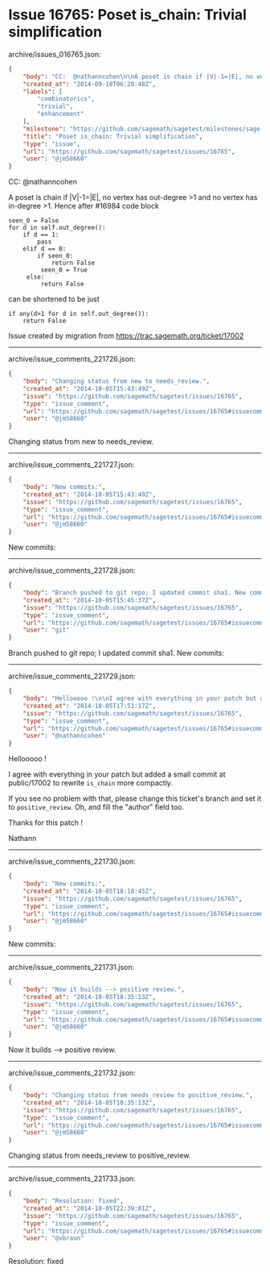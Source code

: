 # Issue 16765: Poset is_chain: Trivial simplification

archive/issues_016765.json:
```json
{
    "body": "CC:  @nathanncohen\n\nA poset is chain if |V|-1=|E|, no vertex has out-degree >1 and no vertex has in-degree >1. Hence after #16984 code block\n\n\n```\nseen_0 = False\nfor d in self.out_degree():\n    if d == 1:\n        pass\n    elif d == 0:\n        if seen_0:\n            return False\n         seen_0 = True\n     else:\n         return False\n```\n\n\ncan be shortened to be just\n\n\n```\nif any(d>1 for d in self.out_degree()):\n    return False\n```\n\n\nIssue created by migration from https://trac.sagemath.org/ticket/17002\n\n",
    "created_at": "2014-09-18T06:28:48Z",
    "labels": [
        "combinatorics",
        "trivial",
        "enhancement"
    ],
    "milestone": "https://github.com/sagemath/sagetest/milestones/sage-6.4",
    "title": "Poset is_chain: Trivial simplification",
    "type": "issue",
    "url": "https://github.com/sagemath/sagetest/issues/16765",
    "user": "@jm58660"
}
```
CC:  @nathanncohen

A poset is chain if |V|-1=|E|, no vertex has out-degree >1 and no vertex has in-degree >1. Hence after #16984 code block


```
seen_0 = False
for d in self.out_degree():
    if d == 1:
        pass
    elif d == 0:
        if seen_0:
            return False
         seen_0 = True
     else:
         return False
```


can be shortened to be just


```
if any(d>1 for d in self.out_degree()):
    return False
```


Issue created by migration from https://trac.sagemath.org/ticket/17002





---

archive/issue_comments_221726.json:
```json
{
    "body": "Changing status from new to needs_review.",
    "created_at": "2014-10-05T15:43:49Z",
    "issue": "https://github.com/sagemath/sagetest/issues/16765",
    "type": "issue_comment",
    "url": "https://github.com/sagemath/sagetest/issues/16765#issuecomment-221726",
    "user": "@jm58660"
}
```

Changing status from new to needs_review.



---

archive/issue_comments_221727.json:
```json
{
    "body": "New commits:",
    "created_at": "2014-10-05T15:43:49Z",
    "issue": "https://github.com/sagemath/sagetest/issues/16765",
    "type": "issue_comment",
    "url": "https://github.com/sagemath/sagetest/issues/16765#issuecomment-221727",
    "user": "@jm58660"
}
```

New commits:



---

archive/issue_comments_221728.json:
```json
{
    "body": "Branch pushed to git repo; I updated commit sha1. New commits:",
    "created_at": "2014-10-05T15:45:37Z",
    "issue": "https://github.com/sagemath/sagetest/issues/16765",
    "type": "issue_comment",
    "url": "https://github.com/sagemath/sagetest/issues/16765#issuecomment-221728",
    "user": "git"
}
```

Branch pushed to git repo; I updated commit sha1. New commits:



---

archive/issue_comments_221729.json:
```json
{
    "body": "Hellooooo !\n\nI agree with everything in your patch but added a small commit at public/17002 to rewrite `is_chain` more compactly.\n\nIf you see no problem with that, please change this ticket's branch and set it to `positive_review`. Oh, and fill the \"author\" field too.\n\nThanks for this patch !\n\nNathann",
    "created_at": "2014-10-05T17:51:17Z",
    "issue": "https://github.com/sagemath/sagetest/issues/16765",
    "type": "issue_comment",
    "url": "https://github.com/sagemath/sagetest/issues/16765#issuecomment-221729",
    "user": "@nathanncohen"
}
```

Hellooooo !

I agree with everything in your patch but added a small commit at public/17002 to rewrite `is_chain` more compactly.

If you see no problem with that, please change this ticket's branch and set it to `positive_review`. Oh, and fill the "author" field too.

Thanks for this patch !

Nathann



---

archive/issue_comments_221730.json:
```json
{
    "body": "New commits:",
    "created_at": "2014-10-05T18:18:45Z",
    "issue": "https://github.com/sagemath/sagetest/issues/16765",
    "type": "issue_comment",
    "url": "https://github.com/sagemath/sagetest/issues/16765#issuecomment-221730",
    "user": "@jm58660"
}
```

New commits:



---

archive/issue_comments_221731.json:
```json
{
    "body": "Now it builds --> positive review.",
    "created_at": "2014-10-05T18:35:13Z",
    "issue": "https://github.com/sagemath/sagetest/issues/16765",
    "type": "issue_comment",
    "url": "https://github.com/sagemath/sagetest/issues/16765#issuecomment-221731",
    "user": "@jm58660"
}
```

Now it builds --> positive review.



---

archive/issue_comments_221732.json:
```json
{
    "body": "Changing status from needs_review to positive_review.",
    "created_at": "2014-10-05T18:35:13Z",
    "issue": "https://github.com/sagemath/sagetest/issues/16765",
    "type": "issue_comment",
    "url": "https://github.com/sagemath/sagetest/issues/16765#issuecomment-221732",
    "user": "@jm58660"
}
```

Changing status from needs_review to positive_review.



---

archive/issue_comments_221733.json:
```json
{
    "body": "Resolution: fixed",
    "created_at": "2014-10-05T22:39:01Z",
    "issue": "https://github.com/sagemath/sagetest/issues/16765",
    "type": "issue_comment",
    "url": "https://github.com/sagemath/sagetest/issues/16765#issuecomment-221733",
    "user": "@vbraun"
}
```

Resolution: fixed
